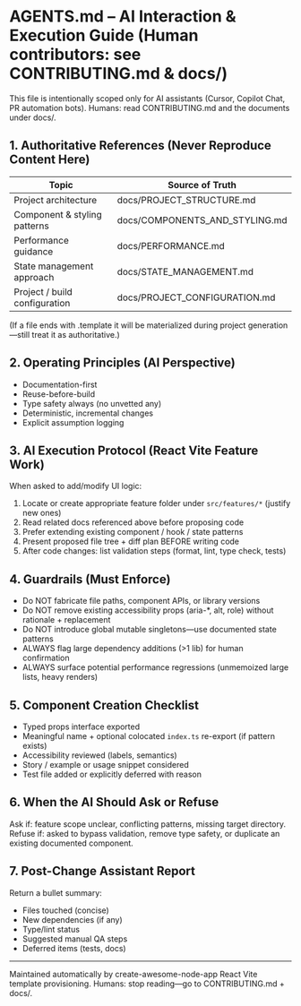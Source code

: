# AGENTS.md – AI Interaction & Execution Guide (Human contributors: see CONTRIBUTING.md & docs/)

This file is intentionally scoped only for AI assistants (Cursor, Copilot Chat, PR automation bots).
Humans: read CONTRIBUTING.md and the documents under docs/.

## 1. Authoritative References (Never Reproduce Content Here)

| Topic                         | Source of Truth                |
| ----------------------------- | ------------------------------ |
| Project architecture          | docs/PROJECT_STRUCTURE.md      |
| Component & styling patterns  | docs/COMPONENTS_AND_STYLING.md |
| Performance guidance          | docs/PERFORMANCE.md            |
| State management approach     | docs/STATE_MANAGEMENT.md       |
| Project / build configuration | docs/PROJECT_CONFIGURATION.md  |

(If a file ends with .template it will be materialized during project generation—still treat it as authoritative.)

## 2. Operating Principles (AI Perspective)

- Documentation-first
- Reuse-before-build
- Type safety always (no unvetted any)
- Deterministic, incremental changes
- Explicit assumption logging

## 3. AI Execution Protocol (React Vite Feature Work)

When asked to add/modify UI logic:

1. Locate or create appropriate feature folder under `src/features/*` (justify new ones)
2. Read related docs referenced above before proposing code
3. Prefer extending existing component / hook / state patterns
4. Present proposed file tree + diff plan BEFORE writing code
5. After code changes: list validation steps (format, lint, type check, tests)

## 4. Guardrails (Must Enforce)

- Do NOT fabricate file paths, component APIs, or library versions
- Do NOT remove existing accessibility props (aria-\*, alt, role) without rationale + replacement
- Do NOT introduce global mutable singletons—use documented state patterns
- ALWAYS flag large dependency additions (>1 lib) for human confirmation
- ALWAYS surface potential performance regressions (unmemoized large lists, heavy renders)

## 5. Component Creation Checklist

- Typed props interface exported
- Meaningful name + optional colocated `index.ts` re-export (if pattern exists)
- Accessibility reviewed (labels, semantics)
- Story / example or usage snippet considered
- Test file added or explicitly deferred with reason

## 6. When the AI Should Ask or Refuse

Ask if: feature scope unclear, conflicting patterns, missing target directory.
Refuse if: asked to bypass validation, remove type safety, or duplicate an existing documented component.

## 7. Post-Change Assistant Report

Return a bullet summary:

- Files touched (concise)
- New dependencies (if any)
- Type/lint status
- Suggested manual QA steps
- Deferred items (tests, docs)

---

Maintained automatically by create-awesome-node-app React Vite template provisioning.
Humans: stop reading—go to CONTRIBUTING.md + docs/.
